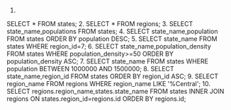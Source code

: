 1.
SELECT * FROM states;
2.
SELECT * FROM regions;
3.
SELECT state_name,populations
FROM states;
4.
SELECT state_name,population FROM states
ORDER BY population DESC;
5.
SELECT state_name FROM states
WHERE region_id=7;
6.
SELECT state_name,population_density FROM states
WHERE population_density>=50
ORDER BY population_density ASC;
7.
SELECT state_name FROM states
WHERE population BETWEEN 1000000 AND 1500000;
8.
SELECT state_name,region_id FROM states
ORDER BY region_id ASC;
9.
SELECT region_name FROM regions
WHERE region_name LIKE '%Central';
10.
SELECT regions.region_name,states.state_name
FROM states
INNER JOIN regions
ON states.region_id=regions.id
ORDER BY regions.id;
